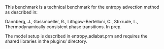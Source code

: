 This benchmark is a technical benchmark for the entropy advection method as
described in:

Dannberg, J., Gassmoeller, R., Lithgow-Bertelloni, C., Stixrude, L.,
Thermodynamically consistent phase transitions. In prep.

The model setup is described in entropy_adiabat.prm and requires the shared
libraries in the plugins/ directory.
